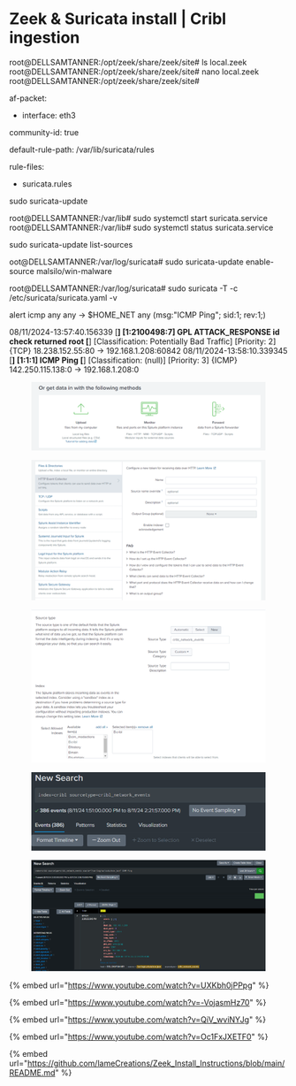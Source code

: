 # Zeek & Suricata install | Cribl ingestion

root@DELLSAMTANNER:/opt/zeek/share/zeek/site# ls local.zeek root@DELLSAMTANNER:/opt/zeek/share/zeek/site# nano local.zeek root@DELLSAMTANNER:/opt/zeek/share/zeek/site#



af-packet:

* interface: eth3

community-id: true



default-rule-path: /var/lib/suricata/rules

rule-files:

* suricata.rules

sudo suricata-update



root@DELLSAMTANNER:/var/lib# sudo systemctl start suricata.service root@DELLSAMTANNER:/var/lib# sudo systemctl status suricata.service



sudo suricata-update list-sources



oot@DELLSAMTANNER:/var/log/suricata# sudo suricata-update enable-source malsilo/win-malware



root@DELLSAMTANNER:/var/log/suricata# sudo suricata -T -c /etc/suricata/suricata.yaml -v



alert icmp any any -> $HOME\_NET any (msg:"ICMP Ping"; sid:1; rev:1;)



08/11/2024-13:57:40.156339 \[**] \[1:2100498:7] GPL ATTACK\_RESPONSE id check returned root \[**] \[Classification: Potentially Bad Traffic] \[Priority: 2] {TCP} 18.238.152.55:80 -> 192.168.1.208:60842 08/11/2024-13:58:10.339345 \[**] \[1:1:1] ICMP Ping \[**] \[Classification: (null)] \[Priority: 3] {ICMP} 142.250.115.138:0 -> 192.168.1.208:0



<figure><img src="../.gitbook/assets/image.png" alt=""><figcaption></figcaption></figure>

<figure><img src="../.gitbook/assets/image (1).png" alt=""><figcaption></figcaption></figure>

<figure><img src="../.gitbook/assets/image (2).png" alt=""><figcaption></figcaption></figure>

<figure><img src="../.gitbook/assets/image (3).png" alt=""><figcaption></figcaption></figure>

<figure><img src="../.gitbook/assets/image (4).png" alt=""><figcaption></figcaption></figure>

{% embed url="https://www.youtube.com/watch?v=UXKbh0jPPpg" %}

{% embed url="https://www.youtube.com/watch?v=-VojasmHz70" %}

{% embed url="https://www.youtube.com/watch?v=QiV_wviNYJg" %}

{% embed url="https://www.youtube.com/watch?v=Oc1FxJXETF0" %}

{% embed url="https://github.com/lameCreations/Zeek_Install_Instructions/blob/main/README.md" %}
